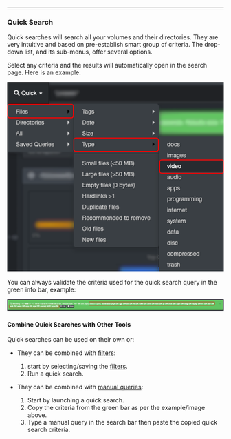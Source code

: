 <p id="quick_search"></p>

___
### Quick Search

Quick searches will search all your volumes and their directories. They are very intuitive and based on pre-establish smart group of criteria. The drop-down list, and its sub-menus, offer several options. 

Select any criteria and the results will automatically open in the search page. Here is an example:

![Image: Quick Search](images/image_file_search_quick_search_20230214.png)

You can always validate the criteria used for the quick search query in the green info bar, example:

![Image: Green Info Bar](images/image_file_search_green_info_bar_20230214.png)

#### Combine Quick Searches with Other Tools

Quick searches can be used on their own or:

- They can be combined with [filters](#filters):
  1. start by selecting/saving the [filters](#filters).
  2. Run a quick search.

- They can be combined with [manual queries](#search_syntax):
  1. Start by launching a quick search.
  2. Copy the criteria from the green bar as per the example/image above.
  3. Type a manual query in the search bar then paste the copied quick search criteria.
